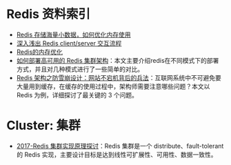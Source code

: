 # Redis 资料索引

- [Redis 存储海量小数据，如何优化内存使用](http://zzyongx.github.io/blogs/redis-memory-optimization-when-store-small-data.html)
- [深入浅出 Redis client/server 交互流程](http://www.infoq.com/cn/articles/communication-redis-clientserver)
- [Redis的内存优化](https://cachecloud.github.io/2017/02/16/Redis%E5%86%85%E5%AD%98%E4%BC%98%E5%8C%96/)
- [如何部署高可用的 Redis 集群架构](http://rdc.hundsun.com/portal/article/669.html)：本文主要介绍redis在不同模式下的部署方式，并且对几种模式进行了一些简单的对比。
- [Redis 架构之防雪崩设计：网站不宕机背后的兵法](http://mp.weixin.qq.com/s/TBCEwLVAXdsTszRVpXhVug)：互联网系统中不可避免要大量用到缓存，在缓存的使用过程中，架构师需要注意哪些问题？本文以 Redis 为例，详细探讨了最关键的 3 个问题。

# Cluster: 集群
- [2017-Redis 集群实现原理探讨](https://parg.co/by5)：Redis  集群是一个 distribute、fault-tolerant 的 Redis 实现，主要设计目标是达到线性可扩展性、可用性、数据一致性。
